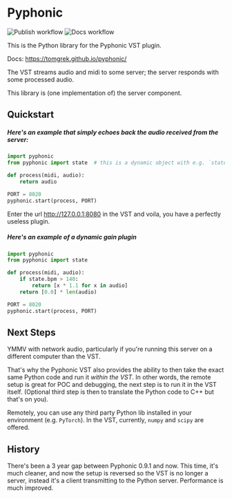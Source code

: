 # Pyphonic

![Publish workflow](https://github.com/tomgrek/pyphonic/actions/workflows/python-publish.yml/badge.svg) ![Docs workflow](https://github.com/tomgrek/pyphonic/actions/workflows/pages-publish.yml/badge.svg) 

This is the Python library for the Pyphonic VST plugin.

Docs: https://tomgrek.github.io/pyphonic/

The VST streams audio and midi to some server; the server responds with some processed audio.

This library is (one implementation of) the server component.

## Quickstart

##### Here's an example that simply echoes back the audio received from the server:

```python
import pyphonic
from pyphonic import state  # this is a dynamic object with e.g. `state.bpm`

def process(midi, audio):
    return audio

PORT = 8020
pyphonic.start(process, PORT)
```

Enter the url http://127.0.0.1:8080 in the VST and voila, you have a perfectly useless plugin.

##### Here's an example of a dynamic gain plugin

```python
import pyphonic
from pyphonic import state

def process(midi, audio):
    if state.bpm > 140:
        return [x * 1.1 for x in audio]
    return [0.0] * len(audio)

PORT = 8020
pyphonic.start(process, PORT)
```

## Next Steps

YMMV with network audio, particularly if you're running this server on a different computer than the VST.

That's why the Pyphonic VST also provides the ability to then take the exact same Python code and run it _within the VST_. In other words, the remote setup is great for POC and debugging, the next step is to run it in the VST itself. (Optional third step is then to translate the Python code to C++ but that's on you).

Remotely, you can use any third party Python lib installed in your environment (e.g. `PyTorch`). In the VST, currently, `numpy` and `scipy` are offered.

## History

There's been a 3 year gap between Pyphonic 0.9.1 and now. This time, it's much cleaner, and now the setup is reversed so the VST is no longer a server, instead it's a client transmitting to the Python server. Performance is much improved.